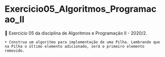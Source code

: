 # Exercicio05_Algoritmos_Programacao_II
 📕 Exercício 05 da disciplina de Algoritmos e Programação II - 2020/2.
 
    • Construa um algoritmo para implementação de uma Pilha. Lembrando que na Pilha o último elemento adicionado, será o primeiro elemento removido.
